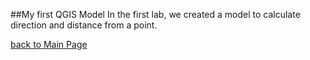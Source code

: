 ##My first QGIS Model
In the first lab, we created a model to calculate direction and distance from a point.


[back to Main Page](index.md)
